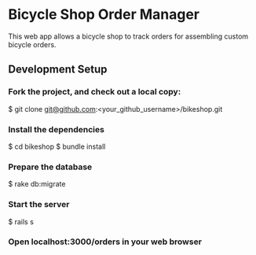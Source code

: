 # Bicycle Shop Order Manager

This web app allows a bicycle shop to track orders for assembling custom bicycle orders.

## Development Setup

### Fork the project, and check out a local copy:

  $ git clone git@github.com:&lt;your_github_username>/bikeshop.git

### Install the dependencies

  $ cd bikeshop
  $ bundle install

### Prepare the database

  $ rake db:migrate

### Start the server

  $ rails s

### Open localhost:3000/orders in your web browser
  

    
